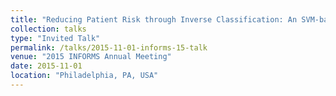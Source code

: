 ```yaml
---
title: "Reducing Patient Risk through Inverse Classification: An SVM-based Method"
collection: talks
type: "Invited Talk"
permalink: /talks/2015-11-01-informs-15-talk
venue: "2015 INFORMS Annual Meeting"
date: 2015-11-01
location: "Philadelphia, PA, USA"
---
```

